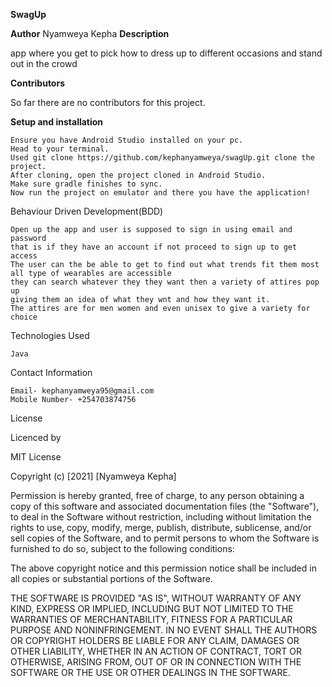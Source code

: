 **SwagUp**

**Author**
Nyamweya Kepha
**Description**

app where you get to pick how to dress up to different occasions and stand out in the crowd

**Contributors**

So far there are no contributors for this project.

**Setup and installation**

    Ensure you have Android Studio installed on your pc.
    Head to your terminal.
    Used git clone https://github.com/kephanyamweya/swagUp.git clone the project.
    After cloning, open the project cloned in Android Studio.
    Make sure gradle finishes to sync.
    Now run the project on emulator and there you have the application!

Behaviour Driven Development(BDD)

    Open up the app and user is supposed to sign in using email and password
    that is if they have an account if not proceed to sign up to get access
    The user can the be able to get to find out what trends fit them most
    all type of wearables are accessible
    they can search whatever they they want then a variety of attires pop up
    giving them an idea of what they wnt and how they want it.
    The attires are for men women and even unisex to give a variety for choice


Technologies Used

    Java


Contact Information

    Email- kephanyamweya95@gmail.com
    Mobile Number- +254703874756


License

Licenced by

MIT License

Copyright (c) [2021] [Nyamweya Kepha]

Permission is hereby granted, free of charge, to any person obtaining a copy of this software and associated documentation files (the "Software"), to deal in the Software without restriction, including without limitation the rights to use, copy, modify, merge, publish, distribute, sublicense, and/or sell copies of the Software, and to permit persons to whom the Software is furnished to do so, subject to the following conditions:

The above copyright notice and this permission notice shall be included in all copies or substantial portions of the Software.

THE SOFTWARE IS PROVIDED "AS IS", WITHOUT WARRANTY OF ANY KIND, EXPRESS OR IMPLIED, INCLUDING BUT NOT LIMITED TO THE WARRANTIES OF MERCHANTABILITY, FITNESS FOR A PARTICULAR PURPOSE AND NONINFRINGEMENT. IN NO EVENT SHALL THE AUTHORS OR COPYRIGHT HOLDERS BE LIABLE FOR ANY CLAIM, DAMAGES OR OTHER LIABILITY, WHETHER IN AN ACTION OF CONTRACT, TORT OR OTHERWISE, ARISING FROM, OUT OF OR IN CONNECTION WITH THE SOFTWARE OR THE USE OR OTHER DEALINGS IN THE SOFTWARE.